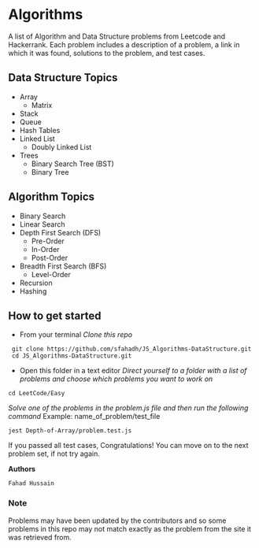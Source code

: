 # Algorithms
A list of Algorithm and Data Structure problems from Leetcode and Hackerrank. Each problem includes a description of a problem, a link in which it was found, solutions to the problem, and test cases. 

## Data Structure Topics	
* Array
    - Matrix
* Stack
* Queue
* Hash Tables
* Linked List
    - Doubly Linked List
* Trees 
    - Binary Search Tree (BST) 
    - Binary Tree

## Algorithm Topics
* Binary Search
* Linear Search
* Depth First Search (DFS)
    - Pre-Order
    - In-Order
    - Post-Order
* Breadth First Search (BFS)
    - Level-Order
* Recursion
* Hashing

## How to get started
- From your terminal
*Clone this repo*
```
 git clone https://github.com/sfahadh/JS_Algorithms-DataStructure.git
 cd JS_Algorithms-DataStructure.git
```

- Open this folder in a text editor
*Direct yourself to a folder with a list of problems and choose which problems you want to work on*
```
cd LeetCode/Easy
```

*Solve one of the problems in the problem.js file and then run the following command*
Example: name_of_problem/test_file
```
jest Depth-of-Array/problem.test.js
```

If you passed all test cases, Congratulations! You can move on to the next problem set, if not try again.


**Authors**
```
Fahad Hussain
```

### Note
Problems may have been updated by the contributors and so some problems in this repo may not match exactly as the problem from the site it was retrieved from. 